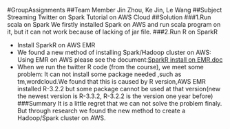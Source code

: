 #GroupAssignments
##Team Member
Jin Zhou, Ke Jin, Le Wang
##Subject
Streaming Twitter on Spark Tutorial on AWS Cloud 
##Solution
###1.Run scala on Spark
We firstly installed Spark on AWS and run scala program on it, but it can not work because of lacking of jar file.
###2.Run R on SparkR
- Install SparkR on AWS EMR
- We found a new method of installing Spark/Hadoop cluster on AWS: Using EMR on AWS please see the document:[SparkR install on EMR.doc](https://github.com/Jim2014/mum_BigDataAnlytics/blob/master/GroupAssignments/SparkR%20install%20on%20EMR.doc?raw=true) 
- When we run the twitter R code (from the course), we meet some problem: It can not install some package needed ,such as tm,wordcloud.We found that this is caused by R version,AWS EMR installed R-3.2.2 but some package cannot be used at that version(new the newest version is R-3.3.2, R-3.2.2 is the version one year before)
###Summary
It is a little regret that we can not solve the problem finaly. But through research we found the new method to create a Hadoop/Spark cluster on AWS.

